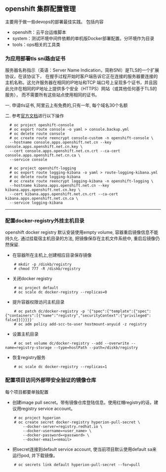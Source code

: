 ## openshift 集群配置管理

 主要用于做一些devops的部署最佳实践。
 包括内容
- openshift：云平台运维脚本
- system：测试环境中间件依赖的单机版Docker部署配置。分环境作为目录
- tools：ops相关的工具类

### 为应用部署tls sni路由证书
  服务器名称指示（英语：Server Name Indication，简称SNI）是TLS的一个扩展协议，在该协议下，
  在握手过程开始时客户端告诉它正在连接的服务器要连接的主机名称。这允许服务器在相同的IP地址和TCP
  端口号上呈现多个证书，并且因此允许在相同的IP地址上提供多个安全（HTTPS）网站（或其他任何基于TLS的服务），
  而不需要所有这些站点使用相同的证书。

一. 申请tls证书, 阿里云上有免费的,只有一年, 每个域名30个名额

二. 参考[官方文档](https://docs.okd.io/3.11/day_two_guide/certificate_management.html#admin-solutions-certificate-management)进行以下操作

~~~
  # oc project opeshift-console
  # oc export route console -o yaml > console.backup.yml
  # oc delete route console
  # oc create route reencrypt console-custom -n openshift-console \
  --hostname console.apps.openshift.net.cn --key console.apps.openshift.net.cn.key \
  --cert console.apps.openshift.net.cn.crt --ca-cert console.apps.openshift.net.cn.ca \
  --service console
  
  # oc project openshift-logging
  # oc export route logging-kibana -o yaml > route-logging-kibana.yml
  # oc delete route logging-kibana
  # oc create route reencrypt logging-kibana -n openshift-logging \
  --hostname kibana.apps.openshift.net.cn --key kibana.apps.openshift.net.cn.key \
  --cert kibana.apps.openshift.net.cn.crt --ca-cert kibana.apps.openshift.net.cn.ca \
  --service logging-kibana
~~~

---
### 配置docker-registry外挂主机目录
openshift docker registry 默认安装使用empty volume, 容器重启镜像信息不能持久化.
通过挂载宿主机目录的方法, 把镜像保存在主机文件系统中, 重启后镜像仍然保留.

- 在容器所在主机上,创建相应目录保存镜像

~~~
    # mkdir -p /diskb/registry
    # chmod 777 -R /diskb/registry
~~~

- 关闭docker registry

~~~
    # oc project default
    # oc scale dc docker-registry --replicas=0
~~~

- 提升容器权限访问主机目录

~~~
    # oc patch dc/docker-registry -p '{"spec":{"template":{"spec":{"containers":[{"name":"registry","securityContext":{"privileged": false}}]}}}}'
    # oc adm policy add-scc-to-user hostmount-anyuid -z registry
~~~

- 设置主机目录

~~~
    # oc set volume dc/docker-registry --add --overwrite --name=registry-storage --type=hostPath --path=/diskb/registry
~~~

- 恢复registry服务

~~~
    # oc scale dc docker-registry --replicas=1
~~~

### 配置项目访问外部带安全验证的镜像仓库
每个项目都要单独配置
- 创建image pull secret。带有镜像仓库登陆信息。使用红帽registry的话，建议用registry service account。

~~~
    # oc project hyperion
    # oc create secret docker-registry hyperion-pull-secret \
        --docker-server=registry.redhat.io \
        --docker-username=<user_name> \
        --docker-password=<password> \
        --docker-email=<email>
~~~

- 把secret连接到default service account, 使当前项目默认使用default sa来运行pod, 并下载镜像。

~~~
    # oc secrets link default hyperion-pull-secret --for=pull
~~~








